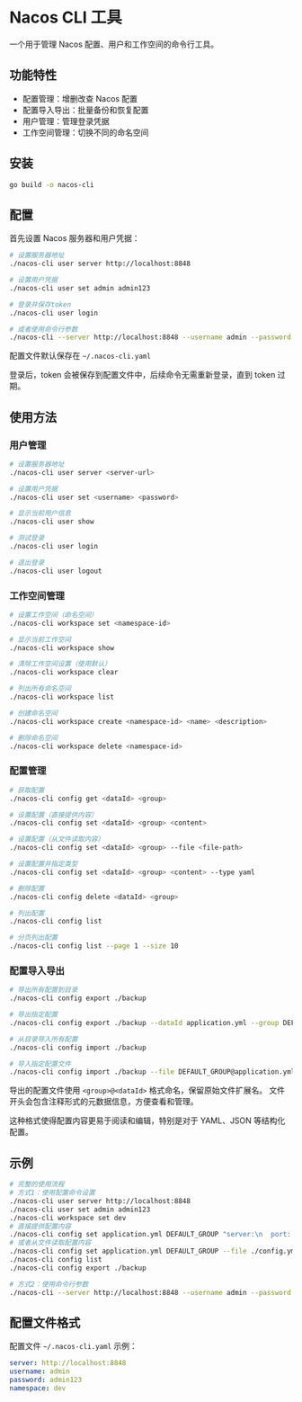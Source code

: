 # Nacos CLI 工具

一个用于管理 Nacos 配置、用户和工作空间的命令行工具。

## 功能特性

- 配置管理：增删改查 Nacos 配置
- 配置导入导出：批量备份和恢复配置
- 用户管理：管理登录凭据
- 工作空间管理：切换不同的命名空间

## 安装

```bash
go build -o nacos-cli
```

## 配置

首先设置 Nacos 服务器和用户凭据：

```bash
# 设置服务器地址
./nacos-cli user server http://localhost:8848

# 设置用户凭据
./nacos-cli user set admin admin123

# 登录并保存token
./nacos-cli user login

# 或者使用命令行参数
./nacos-cli --server http://localhost:8848 --username admin --password admin123 config list
```

配置文件默认保存在 `~/.nacos-cli.yaml`

登录后，token 会被保存到配置文件中，后续命令无需重新登录，直到 token 过期。

## 使用方法

### 用户管理

```bash
# 设置服务器地址
./nacos-cli user server <server-url>

# 设置用户凭据
./nacos-cli user set <username> <password>

# 显示当前用户信息
./nacos-cli user show

# 测试登录
./nacos-cli user login

# 退出登录
./nacos-cli user logout
```

### 工作空间管理

```bash
# 设置工作空间（命名空间）
./nacos-cli workspace set <namespace-id>

# 显示当前工作空间
./nacos-cli workspace show

# 清除工作空间设置（使用默认）
./nacos-cli workspace clear

# 列出所有命名空间
./nacos-cli workspace list

# 创建命名空间
./nacos-cli workspace create <namespace-id> <name> <description>

# 删除命名空间
./nacos-cli workspace delete <namespace-id>
```

### 配置管理

```bash
# 获取配置
./nacos-cli config get <dataId> <group>

# 设置配置（直接提供内容）
./nacos-cli config set <dataId> <group> <content>

# 设置配置（从文件读取内容）
./nacos-cli config set <dataId> <group> --file <file-path>

# 设置配置并指定类型
./nacos-cli config set <dataId> <group> <content> --type yaml

# 删除配置
./nacos-cli config delete <dataId> <group>

# 列出配置
./nacos-cli config list

# 分页列出配置
./nacos-cli config list --page 1 --size 10
```

### 配置导入导出

```bash
# 导出所有配置到目录
./nacos-cli config export ./backup

# 导出指定配置
./nacos-cli config export ./backup --dataId application.yml --group DEFAULT_GROUP

# 从目录导入所有配置
./nacos-cli config import ./backup

# 导入指定配置文件
./nacos-cli config import ./backup --file DEFAULT_GROUP@application.yml
```

导出的配置文件使用 `<group>@<dataId>` 格式命名，保留原始文件扩展名。
文件开头会包含注释形式的元数据信息，方便查看和管理。

这种格式使得配置内容更易于阅读和编辑，特别是对于 YAML、JSON 等结构化配置。

## 示例

```bash
# 完整的使用流程
# 方式1：使用配置命令设置
./nacos-cli user server http://localhost:8848
./nacos-cli user set admin admin123
./nacos-cli workspace set dev
# 直接提供配置内容
./nacos-cli config set application.yml DEFAULT_GROUP "server:\n  port: 8080" --type yaml
# 或者从文件读取配置内容
./nacos-cli config set application.yml DEFAULT_GROUP --file ./config.yml --type yaml
./nacos-cli config list
./nacos-cli config export ./backup

# 方式2：使用命令行参数
./nacos-cli --server http://localhost:8848 --username admin --password admin123 config list
```

## 配置文件格式

配置文件 `~/.nacos-cli.yaml` 示例：

```yaml
server: http://localhost:8848
username: admin
password: admin123
namespace: dev
```
